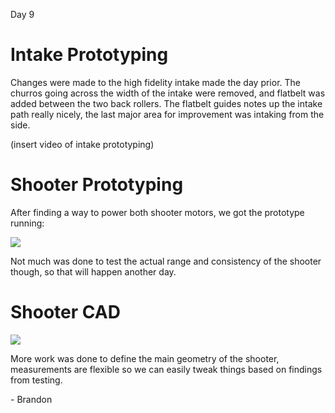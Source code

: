 Day 9
# Intake Prototyping

Changes were made to the high fidelity intake made the day prior. The churros going across the width of the intake were removed, and flatbelt was added between the two back rollers. The flatbelt guides notes up the intake path really nicely, the last major area for improvement was intaking from the side. 

(insert video of intake prototyping)

# Shooter Prototyping

After finding a way to power both shooter motors, we got the prototype running:

![](https://i.imgur.com/6tMRfv7.png)

Not much was done to test the actual range and consistency of the shooter though, so that will happen another day.
# Shooter CAD

![](https://i.imgur.com/qqAGqyX.png)

More work was done to define the main geometry of the shooter, measurements are flexible so we can easily tweak things based on findings from testing.

\- Brandon